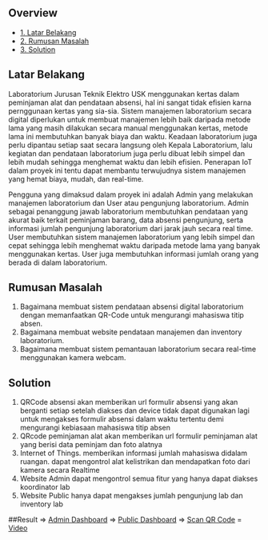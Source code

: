 ## Overview
- [1. Latar Belakang](https://github.com/allail-qadrillah/Electrical-Engineering-Design#latar-belakang)
- [2. Rumusan Masalah](https://github.com/allail-qadrillah/Electrical-Engineering-Design#rumusan-masalah)
- [3. Solution](https://github.com/allail-qadrillah/Electrical-Engineering-Design#solution)

## Latar Belakang
Laboratorium Jurusan Teknik Elektro USK menggunakan kertas dalam peminjaman alat dan pendataan absensi, hal ini sangat tidak efisien karna pernggunaan kertas yang sia-sia. Sistem manajemen laboratorium secara digital diperlukan untuk membuat manajemen lebih baik daripada metode lama yang masih dilakukan secara manual menggunakan kertas, metode lama ini membutuhkan banyak biaya dan waktu. Keadaan laboratorium juga perlu dipantau setiap saat secara langsung oleh Kepala Laboratorium, lalu kegiatan dan pendataan laboratorium juga perlu dibuat lebih simpel dan lebih mudah sehingga menghemat waktu dan lebih efisien. Penerapan IoT dalam proyek ini tentu dapat membantu terwujudnya sistem manajemen yang hemat biaya, mudah, dan real-time. 

Pengguna yang dimaksud dalam proyek ini adalah Admin yang melakukan manajemen laboratorium dan User atau pengunjung laboratorium. Admin sebagai penanggung jawab laboratorium membutuhkan pendataan yang akurat baik terkait peminjaman barang, data absensi pengunjung, serta informasi jumlah pengunjung laboratorium dari jarak jauh secara real time. User membutuhkan sistem manajemen laboratorium yang lebih simpel dan cepat sehingga lebih menghemat waktu daripada metode lama yang banyak menggunakan kertas. User juga membutuhkan informasi jumlah orang yang berada di dalam laboratorium. 

## Rumusan Masalah
1.	Bagaimana membuat sistem pendataan absensi digital laboratorium dengan memanfaatkan QR-Code untuk mengurangi mahasiswa titip absen.
2.	Bagaimana membuat website pendataan manajemen dan inventory laboratorium.
3.  Bagaimana membuat sistem pemantauan laboratorium secara real-time menggunakan kamera webcam. 

## Solution
1. QRCode absensi akan memberikan url formulir absensi yang akan berganti setiap setelah diakses dan device tidak dapat digunakan lagi untuk mengakses formulir absensi dalam waktu tertentu demi mengurangi kebiasaan mahasiswa titip absen
2. QRcode peminjaman alat akan memberikan url formulir peminjaman alat yang berisi data peminjam dan foto alatnya
3. Internet of Things. memberikan informasi jumlah mahasiswa didalam ruangan. dapat mengontrol alat kelistrikan dan mendapatkan foto dari kamera secara Realtime
4. Website Admin dapat mengontrol semua fitur yang hanya dapat diakses koordinator lab
5. Website Public hanya dapat mengakses jumlah pengunjung lab dan inventory lab

##Result
=> [Admin Dashboard](https://eed.2004105010047.repl.co/dashboard)
=> [Public Dashboard](https://eed.2004105010047.repl.co/)
=> [Scan QR Code](https://eed.2004105010047.repl.co/QRCode)
=  [Video](https://vt.tiktok.com/ZS8UuSw8B/)
